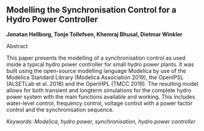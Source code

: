 ## Modelling the Synchronisation Control for a Hydro Power Controller

**Jonatan Hellborg, Tonje Tollefsen, Khemraj Bhusal, Dietmar Winkler**

Abstract

This paper presents the modelling of a synchronisation
control as used inside a typical hydro power controller
for small hydro power plants. It was built using
the open-source modelling language Modelica by use
of the Modelica Standard Library (Modelica Association
2019), the OpenIPSL (ALSETLab et al. 2018) and the
OpenHPL (TMCC 2019).
The resulting model allows for both transient and longterm
simulations for the complete hydro power system
with the main functions available and working. This includes
water-level control, frequency control, voltage control
with a power factor control and the synchronisation
sequence.

*Keywords: Modelica, hydro power, synchronisation, hydro power controller*
